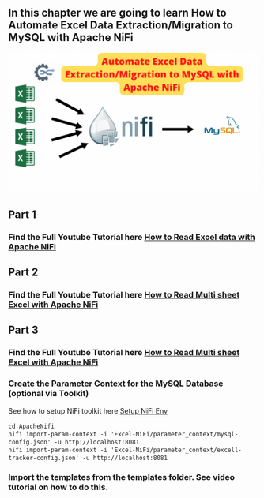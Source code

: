 ## In this chapter we are going to learn How to Automate Excel Data Extraction/Migration to MySQL with Apache NiFi

![conn](https://github.com/InsightByte/ApacheNifi/blob/main/Excel-NiFi/assets/image.png)


## Part 1
### Find the Full Youtube Tutorial here [How to Read Excel data with Apache NiFi](https://youtu.be/bn08IL_UHsQ)

## Part 2 
### Find the Full Youtube Tutorial here [How to Read Multi sheet Excel with Apache NiFi](https://youtu.be/39HPMQrK9RA)

## Part 3 
### Find the Full Youtube Tutorial here [How to Read Multi sheet Excel with Apache NiFi](https://youtu.be/VhGHRYateqg)


### Create the Parameter Context for the MySQL Database (optional via Toolkit)
See how to setup NiFi toolkit here [Setup NiFi Env](https://youtu.be/A3fVJehWGzk?list=PLkp40uss1kSI66DA_aDCfx02gXipoRQHc])

```
cd ApacheNifi
nifi import-param-context -i 'Excel-NiFi/parameter_context/mysql-config.json' -u http://localhost:8081
nifi import-param-context -i 'Excel-NiFi/parameter_context/excell-tracker-config.json' -u http://localhost:8081
```


### Import the templates from the templates folder. See video tutorial on how to do this.
